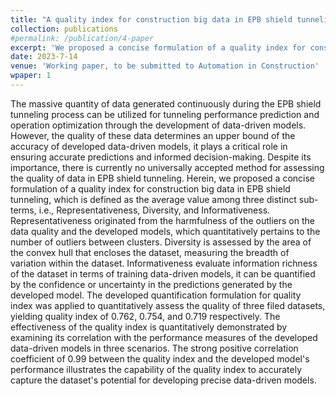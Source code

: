 ```yaml
---
title: "A quality index for construction big data in EPB shield tunneling"
collection: publications
#permalink: /publication/4-paper
excerpt: 'We proposed a concise formulation of a quality index for construction big data in EPB shield tunneling, which is defined as the average value among three distinct sub-terms, i.e., Representativeness, Diversity, and Informativeness.'
date: 2023-7-14
venue: 'Working paper, to be submitted to Automation in Construction'
wpaper: 1
---
```

The massive quantity of data generated continuously during the EPB shield tunneling process can be utilized for tunneling performance prediction and operation optimization through the development of data-driven models. However, the quality of these data determines an upper bound of the accuracy of developed data-driven models, it plays a critical role in ensuring accurate predictions and informed decision-making. Despite its importance, there is currently no universally accepted method for assessing the quality of data in EPB shield tunneling. Herein, we proposed a concise formulation of a quality index for construction big data in EPB shield tunneling, which is defined as the average value among three distinct sub-terms, i.e., Representativeness, Diversity, and Informativeness. Representativeness originated from the harmfulness of the outliers on the data quality and the developed models, which quantitatively pertains to the number of outliers between clusters. Diversity is assessed by the area of the convex hull that encloses the dataset, measuring the breadth of variation within the dataset. Informativeness evaluate information richness of the dataset in terms of training data-driven models, it can be quantified by the confidence or uncertainty in the predictions generated by the developed model. The developed quantification formulation for quality index was applied to quantitatively assess the quality of three filed datasets, yielding quality index of 0.762, 0.754, and 0.719 respectively. The effectiveness of the quality index is quantitatively demonstrated by examining its correlation with the performance measures of the developed data-driven models in three scenarios. The strong positive correlation coefficient of 0.99 between the quality index and the developed model's performance illustrates the capability of the quality index to accurately capture the dataset's potential for developing precise data-driven models.

